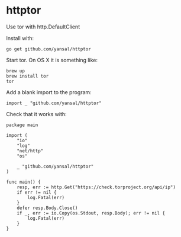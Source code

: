 # httptor
Use tor with http.DefaultClient

Install with:

```
go get github.com/yansal/httptor
```

Start tor. On OS X it is something like:
```
brew up
brew install tor
tor
```

Add a blank import to the program:

```
import _ "github.com/yansal/httptor"
```

Check that it works with:

```
package main

import (
	"io"
	"log"
	"net/http"
	"os"

	_ "github.com/yansal/httptor"
)

func main() {
	resp, err := http.Get("https://check.torproject.org/api/ip")
	if err != nil {
		log.Fatal(err)
	}
	defer resp.Body.Close()
	if _, err := io.Copy(os.Stdout, resp.Body); err != nil {
		log.Fatal(err)
	}
}
```
